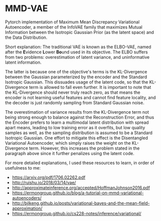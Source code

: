 # MMD-VAE
Pytorch implementation of Maximum Mean Discrepancy Variational Autoencoder, a member of the InfoVAE family that maximizes Mutual Information between the Isotropic Gaussian Prior (as the latent space) and the Data Distribution.

Short explanation: The traditional VAE is known as the ELBO-VAE, named after the **E**vidence **L**ower **Bo**und used in its objective. The ELBO suffers from two problems: overestimation of latent variance, and uninformative latent information. 

The latter is because one of the objective's terms is the KL-Divergence between the Gaussian parameterized by the encoder and the Standard Isotropic Gaussian. This dissuades usage of the latent code, so that the KL-Divergence term is allowed to fall even further. It is important to note that the KL-Divergence should never truly reach zero, as that means the encoder is not learning useful features and cannot find feature locality, and the decoder is just randomly sampling from Standard Gaussian noise. 

The overestimation of variance results from the KL-Divergence term not being strong enough to balance against the Reconstruction Error, and thus the Encoder prefers to learn a multimodal latent distribution with spread apart means, leading to low training error as it overfits, but low quality samples as well, as the sampling distribution is assumed to be a Standard Isotropic Gaussian. One effort to mitigate this effect is the Disentangled Variational Autoencoder, which simply raises the weight on the KL-Divergence term. However, this increases the problem stated in the paragraph above since it further penalizes using the latent code.

For more detailed explanations, I used these resources to learn, in order of usefulness to me:
- https://arxiv.org/pdf/1706.02262.pdf
- http://ruishu.io/2018/03/14/vae/
- http://approximateinference.org/accepted/HoffmanJohnson2016.pdf
- https://ermongroup.github.io/blog/a-tutorial-on-mmd-variational-autoencoders/
- http://bjlkeng.github.io/posts/variational-bayes-and-the-mean-field-approximation/
- https://ermongroup.github.io/cs228-notes/inference/variational/
